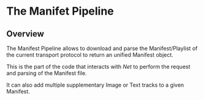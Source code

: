 # The Manifet Pipeline #########################################################


## Overview ####################################################################

The Manifest Pipeline allows to download and parse the Manifest/Playlist of the
current transport protocol to return an unified Manifest object.

This is the part of the code that interacts with _Net_ to perform the request
and parsing  of the Manifest file.

It can also add multiple supplementary Image or Text tracks to a given Manifest.
